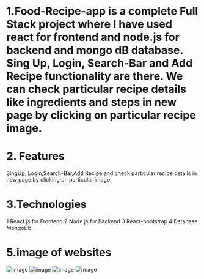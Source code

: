 # 1.Food-Recipe-app  is a complete Full Stack project where I have used react for frontend and node.js for backend and mongo dB database.  Sing Up,  Login, Search-Bar and  Add Recipe functionality are there. We can  check particular recipe details  like ingredients and steps in new page by clicking on particular recipe  image.
# 2. Features
SingUp, Login,Search-Bar,Add Recipe and check particular recipe details in new page by clicking on particular image.

# 3.Technologies
 1.React.js for Frontend
 2.Node.js for Backend
 3.React-bootstrap
 4.Database MongoDb
 
# 5.image of websites
![image](https://user-images.githubusercontent.com/86652571/193398688-2a153a35-bec7-4d7b-bf4b-b867bc082846.png)
![image](https://user-images.githubusercontent.com/86652571/193399112-7a74cb2e-94fa-4377-a9e1-036559357bf9.png)
![image](https://user-images.githubusercontent.com/86652571/193398774-5b853e74-d660-4b3c-b4e0-6b4a2fe28dc9.png)
![image](https://user-images.githubusercontent.com/86652571/193399478-ab5d95bb-ca1a-40a1-90d3-53e462dbab92.png)


